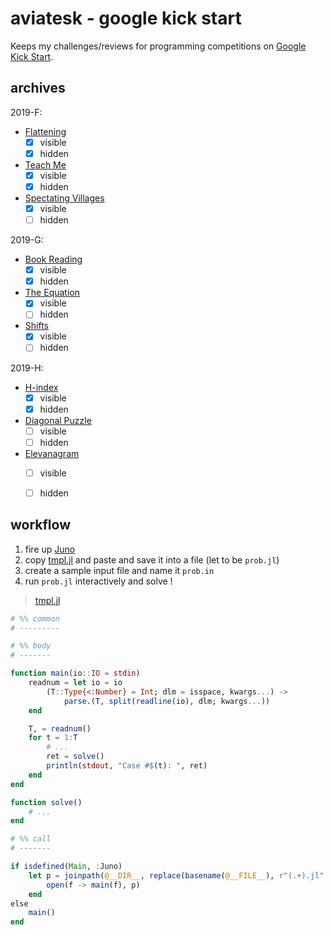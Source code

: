 # aviatesk - google kick start

Keeps my challenges/reviews for programming competitions on [Google Kick Start](https://codingcompetitions.withgoogle.com/kickstart).


## archives

2019-F:
- [Flattening](https://codingcompetitions.withgoogle.com/kickstart/round/0000000000050edc/000000000018666c)
  * [x] visible
  * [x] hidden
- [Teach Me](https://codingcompetitions.withgoogle.com/kickstart/round/0000000000050edc/00000000001864bc)
  * [x] visible
  * [x] hidden
- [Spectating Villages](https://codingcompetitions.withgoogle.com/kickstart/round/0000000000050edc/000000000018666b)
  * [x] visible
  * [ ] hidden

2019-G:
- [Book Reading](https://codingcompetitions.withgoogle.com/kickstart/round/0000000000050e02/000000000018fd0d)
  * [x] visible
  * [x] hidden
- [The Equation](https://codingcompetitions.withgoogle.com/kickstart/round/0000000000050e02/000000000018fe36)
  * [x] visible
  * [ ] hidden
- [Shifts](https://codingcompetitions.withgoogle.com/kickstart/round/0000000000050e02/000000000018fd5e)
  * [x] visible
  * [ ] hidden

2019-H:
- [H-index](https://codingcompetitions.withgoogle.com/kickstart/round/0000000000050edd/00000000001a274e)
  * [x] visible
  * [x] hidden
- [Diagonal Puzzle](https://codingcompetitions.withgoogle.com/kickstart/round/0000000000050edd/00000000001a2835)
  * [ ] visible
  * [ ] hidden
- [Elevanagram](https://codingcompetitions.withgoogle.com/kickstart/round/0000000000050edd/00000000001a286d)
  * [ ] visible
  * [ ] hidden


## workflow

1. fire up [Juno](https://junolab.org/)
2. copy [tmpl.jl](./common/tmpl.jl) and paste and save it into a file (let to be `prob.jl`)
3. create a sample input file and name it `prob.in`
4. run `prob.jl` interactively and solve !

> [tmpl.jl](./common/tmpl.jl)

```julia
# %% common
# ---------

# %% body
# -------

function main(io::IO = stdin)
    readnum = let io = io
        (T::Type{<:Number} = Int; dlm = isspace, kwargs...) ->
            parse.(T, split(readline(io), dlm; kwargs...))
    end

    T, = readnum()
    for t = 1:T
        # ...
        ret = solve()
        println(stdout, "Case #$(t): ", ret)
    end
end

function solve()
    # ...
end

# %% call
# -------

if isdefined(Main, :Juno)
    let p = joinpath(@__DIR__, replace(basename(@__FILE__), r"(.+).jl" => s"\1.in"))
        open(f -> main(f), p)
    end
else
    main()
end
```